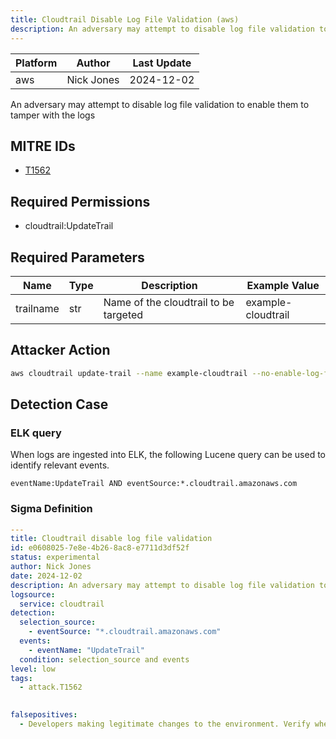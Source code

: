 ```yaml
---
title: Cloudtrail Disable Log File Validation (aws)
description: An adversary may attempt to disable log file validation to enable them to tamper with the logs 
---
```


| Platform               | Author               | Last Update                 |
| ---------------------- | -------------------- | --------------------------- |
| aws | Nick Jones | 2024-12-02 |

An adversary may attempt to disable log file validation to enable them to tamper with the logs

## MITRE IDs

* [T1562](https://attack.mitre.org/techniques/T1562/)

## Required Permissions

* cloudtrail:UpdateTrail

## Required Parameters

| Name       | Type                  | Description                  | Example Value          |
| ---------- | --------------------- | ---------------------------- | ---------------------- |
| trailname | str | Name of the cloudtrail to be targeted | example-cloudtrail |

## Attacker Action

```bash
aws cloudtrail update-trail --name example-cloudtrail --no-enable-log-file-validation
```

## Detection Case

### ELK query

When logs are ingested into ELK, the following Lucene query can be used to identify relevant events.

```
eventName:UpdateTrail AND eventSource:*.cloudtrail.amazonaws.com  
```

### Sigma Definition

```yaml
---
title: Cloudtrail disable log file validation
id: e0608025-7e8e-4b26-8ac8-e7711d3df52f
status: experimental
author: Nick Jones
date: 2024-12-02
description: An adversary may attempt to disable log file validation to enable them to tamper with the logs
logsource:
  service: cloudtrail
detection:
  selection_source:
    - eventSource: "*.cloudtrail.amazonaws.com"
  events:
    - eventName: "UpdateTrail"
  condition: selection_source and events
level: low
tags:
  - attack.T1562
  

falsepositives:
  - Developers making legitimate changes to the environment. Verify whether the user identity, user agent, and/or hostname should be making changes in your environment.
```